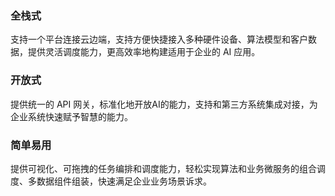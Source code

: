 ### 全栈式

支持一个平台连接云边端，支持方便快捷接入多种硬件设备、算法模型和客户数据，提供灵活调度能力，更高效率地构建适用于企业的 AI 应用。

### 开放式

提供统一的 API 网关，标准化地开放AI的能力，支持和第三方系统集成对接，为企业系统快速赋予智慧的能力。

### 简单易用

提供可视化、可拖拽的任务编排和调度能力，轻松实现算法和业务微服务的组合调度、多数据组件组装，快速满足企业业务场景诉求。
